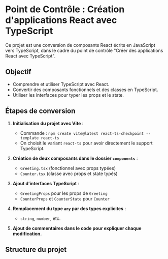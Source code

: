 #  Point de Contrôle : Création d'applications React avec TypeScript

Ce projet est une conversion de composants React écrits en JavaScript vers TypeScript, dans le cadre du point de contrôle "Créer des applications React avec TypeScript".

##  Objectif

- Comprendre et utiliser TypeScript avec React.
- Convertir des composants fonctionnels et des classes en TypeScript.
- Utiliser les interfaces pour typer les props et le state.

##  Étapes de conversion

1. **Initialisation du projet avec Vite** :
   - Commande : `npm create vite@latest react-ts-checkpoint --template react-ts`
   - On choisit le variant `react-ts` pour avoir directement le support TypeScript.

2. **Création de deux composants dans le dossier `components`** :
   - `Greeting.tsx` (fonctionnel avec props typées)
   - `Counter.tsx` (classe avec props et state typés)

3. **Ajout d’interfaces TypeScript** :
   - `GreetingProps` pour les props de `Greeting`
   - `CounterProps` et `CounterState` pour `Counter`

4. **Remplacement du type `any` par des types explicites** :
   - `string`, `number`, etc.

5. **Ajout de commentaires dans le code pour expliquer chaque modification.**

##  Structure du projet

